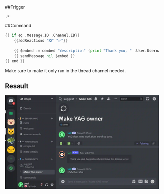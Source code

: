 ##Trigger
``` 
.*
```
##Command
```go
{{ if eq .Message.ID .Channel.ID}}
 	{{addReactions "❎" "✅"}}
	
 	{{ $embed := cembed "description" (print "Thank you, " .User.Username ". Suggestions help improve this Discord server.")}}
	{{ sendMessage nil $embed }}
{{ end }}
```

Make sure to make it only run in the thread channel needed.

## Resault
![Image shows discord, notably there's a thread post with x and check reactions, an embed by YAG saying "Thank you, paol. Suggestion help improve this Discord server.](../.imgs/Thread%20demo.webp)